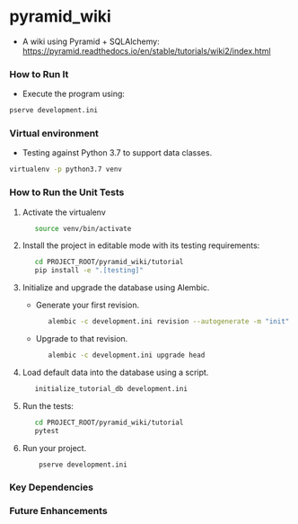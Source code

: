 # pyramid_wiki
   - A wiki using Pyramid + SQLAlchemy: https://pyramid.readthedocs.io/en/stable/tutorials/wiki2/index.html

### How to Run It  
        
  - Execute the program using:

```bash
pserve development.ini
```
### Virtual environment
  - Testing against Python 3.7 to support data classes.  
```bash 
virtualenv -p python3.7 venv
```

### How to Run the Unit Tests
1. Activate the virtualenv
    ```bash
       source venv/bin/activate
    ```
1. Install the project in editable mode with its testing requirements:
    ```bash
       cd PROJECT_ROOT/pyramid_wiki/tutorial
       pip install -e ".[testing]"       
    ```
1. Initialize and upgrade the database using Alembic.

    - Generate your first revision.

        ```bash 
           alembic -c development.ini revision --autogenerate -m "init"
        ```

    - Upgrade to that revision.
       ```bash
          alembic -c development.ini upgrade head
       ```

1. Load default data into the database using a script.
    ```bash
       initialize_tutorial_db development.ini
    ```

1. Run the tests:
    ```bash
       cd PROJECT_ROOT/pyramid_wiki/tutorial
       pytest
    ```
1. Run your project.
   ```
       pserve development.ini
   ```
### Key Dependencies

### Future Enhancements
